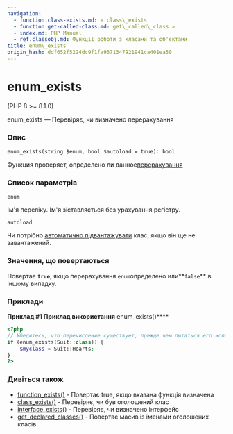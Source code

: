 ```yaml
---
navigation:
  - function.class-exists.md: « class\_exists
  - function.get-called-class.md: get\_called\_class »
  - index.md: PHP Manual
  - ref.classobj.md: Функції роботи з класами та об'єктами
title: enum\_exists
origin_hash: ddf652f5224dc9f1fa9671347921941ca401ea50
---
```

# enum\_exists

(PHP 8 >= 8.1.0)

enum\_exists — Перевіряє, чи визначено перерахування

### Опис

```methodsynopsis
enum_exists(string $enum, bool $autoload = true): bool
```

Функция проверяет, определено ли данное[перерахування](language.enumerations.md)

### Список параметрів

`enum`

Ім'я переліку. Ім'я зіставляється без урахування регістру.

`autoload`

Чи потрібно [автоматично підвантажувати](language.oop5.autoload.md) клас, якщо він ще не завантажений.

### Значення, що повертаються

Повертає **`true`**, якщо перерахування `enum`определено или\*\*`false`\*\* в іншому випадку.

### Приклади

**Приклад #1 Приклад використання** enum\_exists()\*\*\*\*

```php
<?php
// Убедитесь, что перечисление существует, прежде чем пытаться его использовать
if (enum_exists(Suit::class)) {
    $myclass = Suit::Hearts;
}
?>
```

### Дивіться також

-   [function\_exists()](function.function-exists.md) \- Повертає true, якщо вказана функція визначена
-   [class\_exists()](function.class-exists.md) \- Перевіряє, чи був оголошений клас
-   [interface\_exists()](function.interface-exists.md) \- Перевіряє, чи визначено інтерфейс
-   [get\_declared\_classes()](function.get-declared-classes.md) \- Повертає масив із іменами оголошених класів
